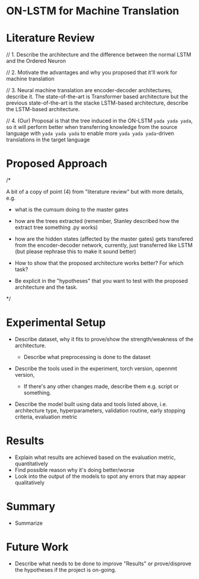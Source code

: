 # ON-LSTM for Machine Translation

Literature Review
=====

// 1. Describe the architecture and the difference between the normal LSTM and the Ordered Neuron

// 2. Motivate the advantages and why you proposed that it'll work for machine translation

// 3. Neural machine translation are encoder-decoder architectures, describe it. The state-of-the-art is Transformer based architecture but the previous state-of-the-art is the stacke LSTM-based architecture, describe the LSTM-based architecture. 

// 4. (Our) Proposal is that the tree induced in the ON-LSTM `yada yada yada`, so it will perform better when transferring knowledge from the source language with `yada yada yada` to enable more `yada yada yada`-driven translations in the target language


Proposed Approach
=====

/* 

A bit of a copy of point (4) from "literature review" but with more details, e.g. 

 - what is the cumsum doing to the master gates
 - how are the trees extracted (remember,  Stanley described how the extract tree something .py works)
 - how are the hidden states (affected by the master gates) gets transfered from the encoder-decoder network, currently, just transferred like LSTM (but please rephrase this to make it sound better)
 
 - How to show that the proposed architecture works better? For which task? 
 - Be explicit in the "hypotheses" that you want to test with the proposed architecture and the task. 

*/

Experimental Setup
====

- Describe dataset, why it fits to prove/show the strength/weakness of the architecture.
  - Describe what preprocessing is done to the dataset
  
- Describe the tools used in the experiment, torch version, opennmt version, 
  - If there's any other changes made, describe them e.g. script or something.
  
- Describe the model built using data and tools listed above, i.e. architecture type, hyperparameters, validation routine, early stopping criteria, evaluation metric 
  
Results
====

- Explain what results are achieved based on the evaluation metric, quantitatively 
- Find possible reason why it's doing better/worse
- Look into the output of the models to spot any errors that may appear qualitatively

Summary
====

 - Summarize

Future Work
====

  - Describe what needs to be done to improve "Results" or prove/disprove the hypotheses if the project is on-going. 
 
 
